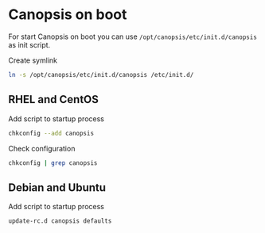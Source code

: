 Canopsis on boot
================

For start Canopsis on boot you can use
`/opt/canopsis/etc/init.d/canopsis` as init script.

Create symlink

```bash
ln -s /opt/canopsis/etc/init.d/canopsis /etc/init.d/
```

RHEL and CentOS
---------------

Add script to startup process

```bash
chkconfig --add canopsis
```

Check configuration

```bash
chkconfig | grep canopsis
```

Debian and Ubuntu
-----------------

Add script to startup process

```bash
update-rc.d canopsis defaults
```
